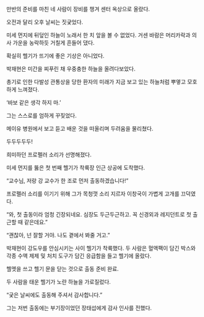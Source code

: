 만반의 준비를 마친 네 사람이 장비를 챙겨 센터 옥상으로 올랐다.

오전과 달리 오후 날씨는 짓궂었다.

미세 먼지에 뒤덮인 하늘이 노래서 한 치 앞을 볼 수 없었다. 거센 바람은 머리카락과 의사 가운을 농락하듯 거칠게 흔들어 댔다.

확실히 헬기가 뜨기에 좋은 기상은 아니었다.

박재현은 미간을 찌푸린 채 우중충한 하늘을 올려다보았다.

총기로 인한 다발성 관통상을 당한 환자의 미래가 지금 보고 있는 하늘처럼 뿌옇고 모호하게 느껴졌다.

‘바보 같은 생각 하지 마.’

그는 스스로를 엄하게 꾸짖었다.

메이유 병원에서 보고 듣고 배운 것을 떠올리며 두려움을 물리쳤다.

두두두두두!

희미하던 프로펠러 소리가 선명해졌다.

미세 먼지를 뚫은 첫 번째 헬기가 착륙장 인근 상공에 도착했다.

“교수님, 저랑 강 교수가 한 조로 먼저 출동하겠습니다!”

프로펠러 소리를 이기기 위해 그가 목청껏 소리 지르자 이창국이 가볍게 고개를 끄덕였다.

“와, 첫 출동이라 엄청 긴장되네요. 심장도 두근두근하고. 꼭 신경외과 레지던트로 첫 출근할 때 같은데요.”

“괜찮아, 넌 잘할 거야. 나도 곁에서 봐줄 거고.”

박재현이 강도우를 안심시키는 사이 헬기가 착륙했다. 두 사람은 혈액팩이 담긴 박스와 각종 수액 제제 및 처치 도구가 담긴 응급함을 들고 헬기에 올랐다.

헬멧을 쓰고 헬기 문을 닫는 것으로 출동 준비 완료.

두 사람을 태운 헬기가 노란 하늘을 가로질렀다.

“궂은 날씨에도 출동해 주셔서 감사합니다.”

그는 저번 출동에는 부기장이었던 장태섭에게 감사 인사를 전했다.